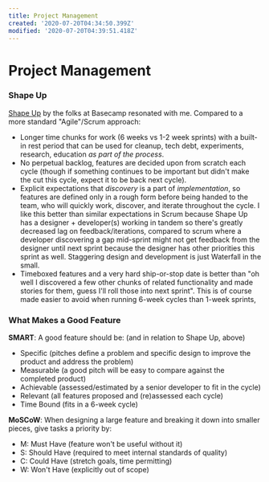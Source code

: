 ```yaml
---
title: Project Management
created: '2020-07-20T04:34:50.399Z'
modified: '2020-07-20T04:39:51.418Z'
---
```


# Project Management

### Shape Up

[Shape Up](https://basecamp.com/shapeup) by the folks at Basecamp resonated with me. Compared to a more standard "Agile"/Scrum approach:

- Longer time chunks for work (6 weeks vs 1-2 week sprints) with a built-in rest period that can be used for cleanup, tech debt, experiments, research, education _as part of the process_.
- No perpetual backlog, features are decided upon from scratch each cycle (though if something continues to be important but didn't make the cut this cycle, expect it to be back next cycle).
- Explicit expectations that _discovery_ is a part of _implementation_, so features are defined only in a rough form before being handed to the team, who will quickly work, discover, and iterate throughout the cycle. I like this better than similar expectations in Scrum because Shape Up has a designer + developer(s) working in tandem so there's greatly decreased lag on feedback/iterations, compared to scrum where a developer discovering a gap mid-sprint might not get feedback from the designer until next sprint because the designer has other priorities this sprint as well. Staggering design and development is just Waterfall in the small.
- Timeboxed features and a very hard ship-or-stop date is better than "oh well I discovered a few other chunks of related functionality and made stories for them, guess I'll roll those into next sprint". This is of course made easier to avoid when running 6-week cycles than 1-week sprints, 

### What Makes a Good Feature

**SMART**: A good feature should be: (and in relation to Shape Up, above)

- Specific (pitches define a problem and specific design to improve the product and address the problem)
- Measurable (a good pitch will be easy to compare against the completed product)
- Achievable (assessed/estimated by a senior developer to fit in the cycle) 
- Relevant (all features proposed and (re)assessed each cycle)
- Time Bound (fits in a 6-week cycle)

**MoSCoW**: When designing a large feature and breaking it down into smaller pieces, give tasks a priority by:

- M: Must Have (feature won't be useful without it)
- S: Should Have (required to meet internal standards of quality)
- C: Could Have (stretch goals, time permitting)
- W: Won't Have (explicitly out of scope)
